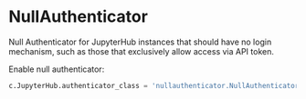 # NullAuthenticator

Null Authenticator for JupyterHub instances that should have no login mechanism,
such as those that exclusively allow access via API token.

Enable null authenticator:

```python
c.JupyterHub.authenticator_class = 'nullauthenticator.NullAuthenticator'
```
